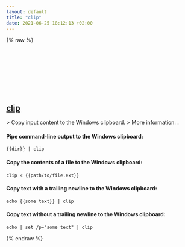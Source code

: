 ```yaml
---
layout: default
title: "clip"
date: 2021-06-25 18:12:13 +02:00
---
```

{% raw %}
<h2 id="clip">
  <a href="/en/windows/clip.html">clip</a> <a href="#clip"><svg class="icon">
    <use href="/assets/images/unicode_sprite.svg#link" />
  </svg></a>
</h2>
> Copy input content to the Windows clipboard.
> More information: <https://docs.microsoft.com/windows-server/administration/windows-commands/clip>.

#### Pipe command-line output to the Windows clipboard:
```shell
{{dir}} | clip
```
#### Copy the contents of a file to the Windows clipboard:
```shell
clip < {{path/to/file.ext}}
```
#### Copy text with a trailing newline to the Windows clipboard:
```shell
echo {{some text}} | clip
```
#### Copy text without a trailing newline to the Windows clipboard:
```shell
echo | set /p="some text" | clip
```
{% endraw %}